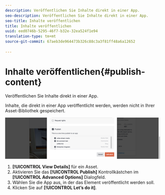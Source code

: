 ```yaml
---
description: Veröffentlichen Sie Inhalte direkt in einer App.
seo-description: Veröffentlichen Sie Inhalte direkt in einer App.
seo-title: Inhalte veröffentlichen
title: Inhalte veröffentlichen
uuid: eed0746b-5295-46f7-b32e-32ea524f1e94
translation-type: tm+mt
source-git-commit: 67aeb3de964473b326c88c3a3f81ff48a6a12652

---
```



# Inhalte veröffentlichen{#publish-content}

Veröffentlichen Sie Inhalte direkt in einer App.

Inhalte, die direkt in einer App veröffentlicht werden, werden nicht in Ihrer Asset-Bibliothek gespeichert.

![](assets/DiscoverViewDetailsPublish-1024x272.png)

1. **[!UICONTROL View Details]** für ein Asset.
1. Aktivieren Sie das **[!UICONTROL Publish]** Kontrollkästchen im **[!UICONTROL Advanced Options]** Dialogfeld.
1. Wählen Sie die App aus, in der das Element veröffentlicht werden soll.
1. Klicken Sie auf **[!UICONTROL Let’s do it]**.
